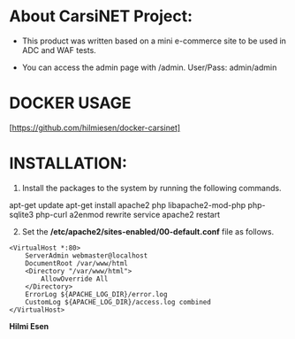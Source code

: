 # About CarsiNET Project:  
  
- This product was written based on a mini e-commerce site to be used in ADC and WAF tests.

- You can access the admin page with /admin. User/Pass: admin/admin
  
# DOCKER USAGE 

[https://github.com/hilmiesen/docker-carsinet]

# INSTALLATION:

1. Install the packages to the system by running the following commands. 

apt-get update
apt-get install apache2 php libapache2-mod-php php-sqlite3 php-curl
a2enmod rewrite
service apache2 restart

2. Set the **/etc/apache2/sites-enabled/00-default.conf** file as follows. 

```
<VirtualHost *:80>
	ServerAdmin webmaster@localhost
	DocumentRoot /var/www/html
	<Directory "/var/www/html">
		AllowOverride All
	</Directory>
	ErrorLog ${APACHE_LOG_DIR}/error.log
	CustomLog ${APACHE_LOG_DIR}/access.log combined
</VirtualHost>
```

**Hilmi Esen**
